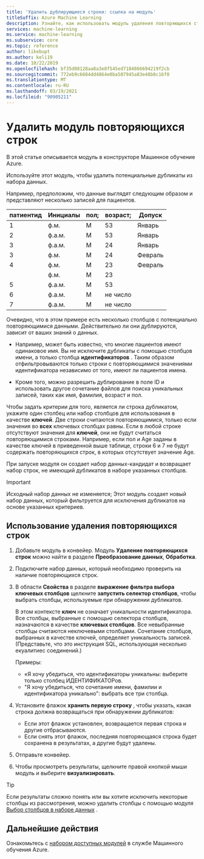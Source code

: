 ```yaml
---
title: 'Удалить дублирующиеся строки: ссылка на модуль'
titleSuffix: Azure Machine Learning
description: Узнайте, как использовать модуль удаления повторяющихся строк в Машинное обучение Azure, чтобы удалить потенциальные дубликаты из набора данных.
services: machine-learning
ms.service: machine-learning
ms.subservice: core
ms.topic: reference
author: likebupt
ms.author: keli19
ms.date: 10/22/2019
ms.openlocfilehash: bf35d08128aa8a3e8f545ed7184866694219f2cb
ms.sourcegitcommit: 772eb9c6684dd4864e0ba507945a83e48b8c16f0
ms.translationtype: MT
ms.contentlocale: ru-RU
ms.lasthandoff: 03/19/2021
ms.locfileid: "90905211"
---
```

# <a name="remove-duplicate-rows-module"></a>Удалить модуль повторяющихся строк

В этой статье описывается модуль в конструкторе Машинное обучение Azure.

Используйте этот модуль, чтобы удалить потенциальные дубликаты из набора данных.

Например, предположим, что данные выглядят следующим образом и представляют несколько записей для пациентов. 

| патиентид | Инициалы| пол;|возраст;|Допуск|
|----|----|----|----|----|
|1|ф.м.| M| 53| Январь|
|2| ф.а.м.| M| 53| Январь|
|3| ф.а.м.| M| 24| Январь|
|3| ф.м.| M| 24| Февраль|
|4| ф.м.| M| 23| Февраль|
| | ф.м.| M| 23| |
|5| ф.а.м.| M| 53| |
|6| ф.а.м.| M| не число| |
|7| ф.а.м.| M| не число| |

Очевидно, что в этом примере есть несколько столбцов с потенциально повторяющимися данными. Действительно ли они дублируются, зависит от ваших знаний о данных. 

+ Например, может быть известно, что многие пациентов имеют одинаковое имя. Вы не исключите дубликаты с помощью столбцов имени, а только столбца **идентификаторов** . Таким образом отфильтровываются только строки с повторяющимися значениями идентификатора независимо от того, имеют ли пациентов имена.

+ Кроме того, можно разрешить дублирование в поле ID и использовать другое сочетание файлов для поиска уникальных записей, таких как имя, фамилия, возраст и пол.  

Чтобы задать критерии для того, является ли строка дубликатом, укажите один столбец или набор столбцов для использования в качестве **ключей**. Две строки считаются повторяющимися, только если значения во **всех** ключевых столбцах равны. Если в любой строке отсутствуют значения для **ключей**, они не будут считаться повторяющимися строками. Например, если пол и Age заданы в качестве ключей в приведенной выше таблице, строки 6 и 7 не будут содержать повторяющихся строк, в которых отсутствует значение Age.

При запуске модуля он создает набор данных-кандидат и возвращает набор строк, не имеющий дубликатов в наборе указанных столбцов.

> [!IMPORTANT]
> Исходный набор данных не изменяется; Этот модуль создает новый набор данных, который фильтруется для исключения дубликатов на основе указанных критериев.

## <a name="how-to-use-remove-duplicate-rows"></a>Использование удаления повторяющихся строк

1. Добавьте модуль в конвейер. Модуль **Удаление повторяющихся строк** можно найти в разделе **Преобразование данных**, **Обработка**.  

2. Подключите набор данных, который необходимо проверить на наличие повторяющихся строк.

3. В области **Свойства** в разделе **выражение фильтра выбора ключевых столбцов** щелкните **запустить селектор столбцов**, чтобы выбрать столбцы, используемые при обнаружении дубликатов.

    В этом контексте **ключ** не означает уникальности идентификатора. Все столбцы, выбранные с помощью селектора столбцов, назначаются в качестве **ключевых столбцов**. Все невыбранные столбцы считаются неключевыми столбцами. Сочетание столбцов, выбранных в качестве ключей, определяет уникальность записей. (Представьте, что это инструкция SQL, использующая несколько екуалитиес соединений.)

    Примеры:

    + «Я хочу убедиться, что идентификаторы уникальны: выберите только столбец ИДЕНТИФИКАТОРов.
    + "Я хочу убедиться, что сочетание имени, фамилии и идентификатора уникально": выбрать все три столбца.

4. Установите флажок **хранить первую строку** , чтобы указать, какая строка должна возвращаться при обнаружении дубликатов:

    + Если этот флажок установлен, возвращается первая строка и другие отбрасываются. 
    + Если снять этот флажок, последняя повторяющаяся строка будет сохранена в результатах, а другие будут удалены. 

5. Отправьте конвейер.

6. Чтобы просмотреть результаты, щелкните правой кнопкой мыши модуль и выберите **визуализировать**. 

> [!TIP]
> Если результаты сложно понять или вы хотите исключить некоторые столбцы из рассмотрения, можно удалить столбцы с помощью модуля [Выбор столбцов в наборе данных](./select-columns-in-dataset.md) .

## <a name="next-steps"></a>Дальнейшие действия

Ознакомьтесь с [набором доступных модулей](module-reference.md) в службе Машинного обучения Azure. 